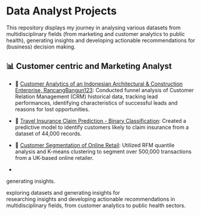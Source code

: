# Data Analyst Projects
This repository displays my journey in analysing various datasets from multidisciplinary fields (from marketing and customer analytics to public health), generating insights and developing actionable recommendations for (business) decision making.

## 📊 Customer centric and Marketing Analyst 

- 🏡 [Customer Analytics of an Indonesian Architectural & Construction Enterprise, RancangBangun123](https://github.com/harishmuh/CRM-CustomerAnalytics_RancangBangun123): Conducted funnel analysis of Customer Relation Management (CRM) historical data, tracking lead performances, identifying characteristics of successful leads and reasons for lost opportunities.


- 🚗 [Travel Insurance Claim Prediction - Binary Classification](https://github.com/harishmuh/Travel-Insurance-CustomerClaim-Prediction-using-Machine-Learning): Created a predictive model to identify customers likely to claim insurance from a dataset of 44,000 records.
- 🛒 [Customer Segmentation of Online Retail](https://github.com/harishmuh/CustomerSegmentation_OnlineRetail_RFM_KMeans): Utilized RFM quantile analysis and K-means clustering to segment over 500,000 transactions from a UK-based online retailer.

- 
generating insights.

exploring datasets and generating insights for   
researching insights and developing actionable recommendations in multidisciplinary fields, from customer analytics to public health sectors.
